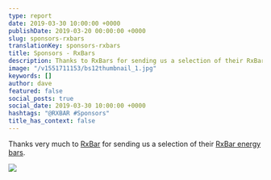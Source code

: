 ```yaml
---
type: report
date: 2019-03-30 10:00:00 +0000
publishDate: 2019-03-20 00:00:00 +0000
slug: sponsors-rxbars
translationKey: sponsors-rxbars
title: Sponsors - RxBars
description: Thanks to RxBars for sending us a selection of their RxBar energy bars.
image: "/v1551711153/bs12thumbnail_1.jpg"
keywords: []
author: dave
featured: false
social_posts: true
social_date: 2019-03-30 10:00:00 +0000
hashtags: "@RXBAR #Sponsors"
title_has_context: false
---
```


Thanks very much to [RxBar](https://www.rxbar.com/) for sending us a selection of their [RxBar energy bars](https://www.rxbar.com/shop.html/).

![](https://res.cloudinary.com/wildernessprime/image/upload/w_800,dpr_auto/v1551711153/bs12thumbnail_1.jpg)
